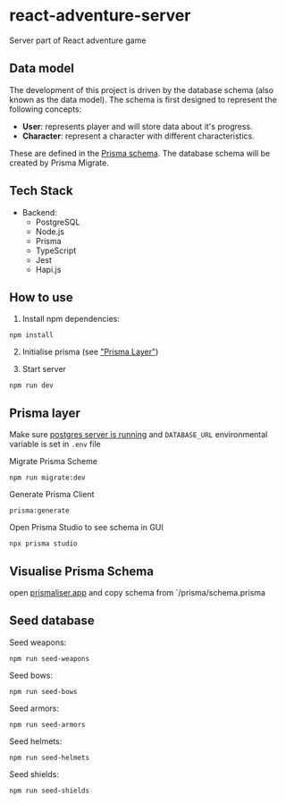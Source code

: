 # react-adventure-server

Server part of React adventure game

## Data model

The development of this project is driven by the database schema (also known as the data model).
The schema is first designed to represent the following concepts:

- **User**: represents player and will store data about it's progress.
- **Character**: represent a character with different characteristics.

These are defined in the [Prisma schema](./prisma/schema.prisma).
The database schema will be created by Prisma Migrate.

## Tech Stack

- Backend:
  - PostgreSQL
  - Node.js
  - Prisma
  - TypeScript
  - Jest
  - Hapi.js

## How to use

1. Install npm dependencies:

```
npm install
```

2. Initialise prisma (see ["Prisma Layer"](#prisma-layer))

3. Start server

```
npm run dev
```

## Prisma layer

Make sure [postgres server is running](https://www.notion.so/Postgres-bdf671bc47c74aac98517d6895342856) and `DATABASE_URL` environmental variable is set in `.env` file

Migrate Prisma Scheme

```
npm run migrate:dev
```

Generate Prisma Client

```
prisma:generate
```

Open Prisma Studio to see schema in GUI

```
npx prisma studio
```

## Visualise Prisma Schema

open [prismaliser.app](https://prismaliser.app/) and copy schema from `/prisma/schema.prisma

## Seed database

Seed weapons:

```
npm run seed-weapons
```

Seed bows:

```
npm run seed-bows
```

Seed armors:

```
npm run seed-armors
```

Seed helmets:

```
npm run seed-helmets
```

Seed shields:

```
npm run seed-shields
```
